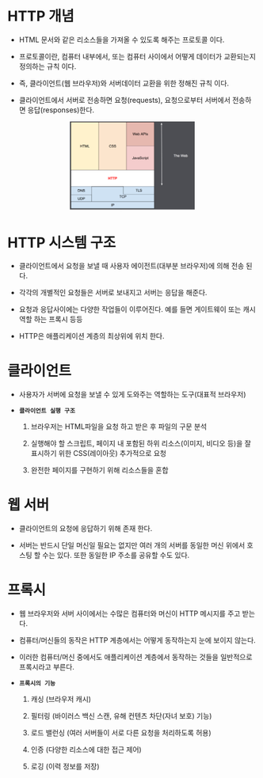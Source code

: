 # HTTP 개념
* HTML 문서와 같은 리소스들을 가져올 수 있도록 해주는 프로토콜 이다.

* 프로토콜이란, 컴퓨터 내부에서, 또는 컴퓨터 사이에서 어떻게 데이터가 교환되는지 정의하는 규칙 이다.

* 즉, 클라이언트(웹 브라우저)와 서버데이터 교환을 위한 정해진 규칙 이다.

* 클라이언트에서 서버로 전송하면 요청(requests), 요청으로부터 서버에서 전송하면 응답(responses)한다.

<center><img src="../img/HTTP.png" width="50%"></center>


# HTTP 시스템 구조
* 클라이언트에서 요청을 보낼 때 사용자 에이전트(대부분 브라우저)에 의해 전송 된다.

* 각각의 개별적인 요청들은 서버로 보내지고 서버는 응답을 해준다.

* 요청과 응답사이에는 다양한 작업들이 이루어진다. 예를 들면 게이트웨이 또는 캐시 역할 하는 프록시 등등

* HTTP은 애플리케이션 계층의 최상위에 위치 한다.

# 클라이언트
* 사용자가 서버에 요청을 보낼 수 있게 도와주는 역할하는 도구(대표적 브라우저)

* **`클라이언트 실행 구조`**
	1. 브라우저는 HTML파일을 요청 하고 받은 후 파일의 구문 분석 

	2. 실행해야 할 스크립트, 페이지 내 포함된 하위 리소스(이미지, 비디오 등)을 잘 표시하기 위한 CSS(레이아웃) 추가적으로 요청

	3. 완전한 페이지를 구현하기 위해 리소스들을 혼합

# 웹 서버
* 클라이언트의 요청에 응답하기 위해 존재 한다.

* 서버는 반드시 단일 머신일 필요는 없지만 여러 개의 서버를 동일한 머신 위에서 호스팅 할 수는 있다. 또한 동일한 IP 주소를 공유할 수도 있다.

# 프록시
* 웹 브라우저와 서버 사이에서는 수많은 컴퓨터와 머신이 HTTP 메시지를 주고 받는다.

* 컴퓨터/머신들의 동작은 HTTP 계층에서는 어떻게 동작하는지 눈에 보이지 않는다.

* 이러한 컴퓨터/머신 중에서도 애플리케이션 계층에서 동작하는 것들을 일반적으로 프록시라고 부른다.

* **`프록시의 기능`**
	1. 캐싱 (브라우저 캐시)

	2. 필터링 (바이러스 백신 스캔, 유해 컨텐츠 차단(자녀 보호) 기능)

	3. 로드 밸런싱 (여러 서버들이 서로 다른 요청을 처리하도록 허용)

	4. 인증 (다양한 리소스에 대한 접근 제어)
	
	5. 로깅 (이력 정보를 저장)
